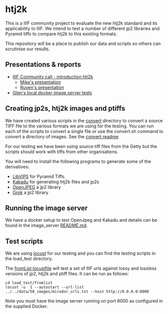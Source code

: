 # htj2k

This is a IIIF community project to evaluate the new htj2k standard and its applicability to IIIF. We intend to test a number of different jp2 libraries and Pyramid tiffs to compare htj2k to this existing formats. 

This repository will be a place to publish our data and scripts so others can scrutinise our results. 

## Presentations & reports

* [IIIF Community call - introduction htj2k](https://www.youtube.com/watch?v=nzkn0W2esOQ)
  * [Mike's presentation](https://docs.google.com/presentation/d/1Y4npwMKaZLDWATG8FeXS03BkfdmEfiIl/edit#slide=id.p1)
  * [Ruven's presentation](https://merovingio.c2rmf.cnrs.fr/HTJ2K/)
* [Glen's local docker image server tests](reports/glen/2022-08-16.md)

## Creating jp2s, htj2k images and ptiffs

We have created various scripts in the [convert](convert/) directory to convert a source TIFF file to the various formats we are using for the testing. You can run each of the scripts to convert a single file or use the convert.sh command to convert a directory of images. See the [convert readme](convert/README.md)

For our testing we have been using source tiff files from the Getty but the scripts should work with tiffs from other organisations. 

You will need to install the following programs to generate some of the derivatives:

 * [LibVIPS](https://www.libvips.org/install.html) for Pyramid Tiffs.
 * [Kakadu](https://kakadusoftware.com/documentation-downloads/downloads/) for generating htj2k files and jp2s
 * [OpenJPEG](https://github.com/uclouvain/openjpeg) a jp2 library
 * [Grok](https://github.com/GrokImageCompression/grok) a jp2 library

## Running the image server

We have a docker setup to test OpenJpeg and Kakadu and details can be found in the image_server [README.md](image_server/README.md).

## Test scripts

We are using [locust](https://locust.io/) for our testing and you can find the testing scripts in the load_test directory. 

The [fromList locustfile](load_test/fromlist/locustfile.py) will test a set of IIIF urls against lossy and lossless versions of jp2, htj2k and ptiff files. It can be run as follows:

```
cd load_test/fromlist
locust -u  1 --autostart --url-list ../../data/50_images/mirador_urls.txt --host http://0.0.0.0:8000
```

Note you must have the image server running on port 8000 as configured in the supplied Docker.

